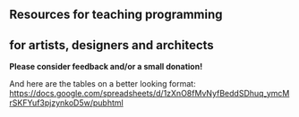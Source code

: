 ## Resources for teaching programming
## for artists, designers and architects

**Please consider feedback and/or a small donation!**

And here are the tables on a better looking format:
https://docs.google.com/spreadsheets/d/1zXnO8fMvNyfBeddSDhuq_ymcMrSKFYuf3pjzynkoD5w/pubhtml

